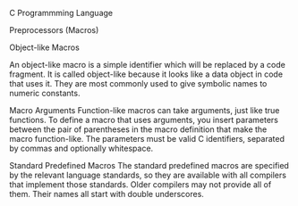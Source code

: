 C Programmming Language

Preprocessors (Macros)

Object-like Macros

An object-like macro is a simple identifier which will be replaced by a code fragment. It is called object-like because it looks like a data object in code that uses it. They are most commonly used to give symbolic names to numeric constants.

Macro Arguments
Function-like macros can take arguments, just like true functions. To define a macro that uses arguments, you insert parameters between the pair of parentheses in the macro definition that make the macro function-like. The parameters must be valid C identifiers, separated by commas and optionally whitespace.

Standard Predefined Macros
The standard predefined macros are specified by the relevant language standards, so they are available with all compilers that implement those standards. Older compilers may not provide all of them. Their names all start with double underscores.
